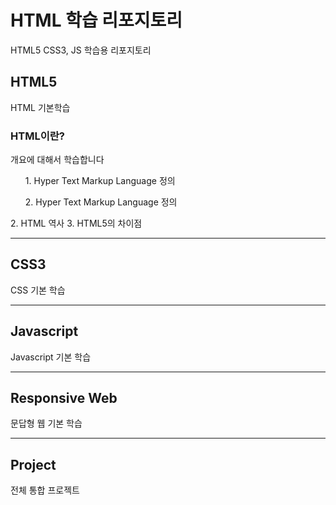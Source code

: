# HTML 학습 리포지토리
HTML5 CSS3, JS 학습용 리포지토리

## HTML5
HTML 기본학습

### HTML이란?
개요에 대해서 학습합니다 
<ul> 1. Hyper Text Markup Language 정의 </ul>
<ul> 2. Hyper Text Markup Language 정의 </ul>
2. HTML 역사
3. HTML5의 차이점


-------------------

## CSS3
CSS 기본 학습

-------------------

## Javascript
Javascript 기본 학습

-------------------

## Responsive Web
문답형 웹 기본 학습

------------------

## Project
전체 통합 프로젝트
